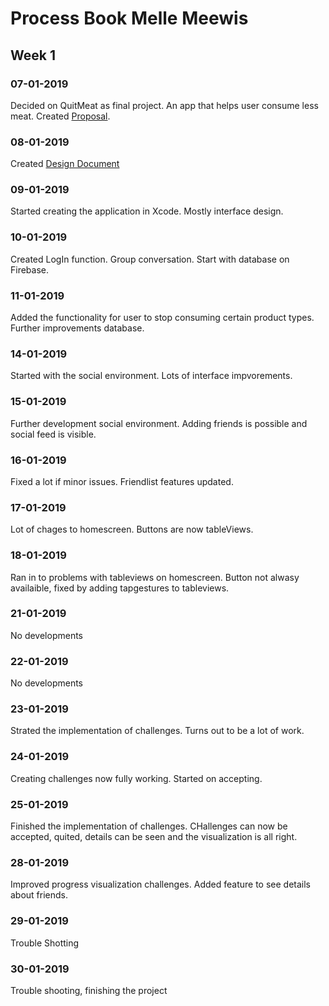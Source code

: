 # Process Book Melle Meewis
## Week 1
### 07-01-2019
Decided on QuitMeat as final project. An app that helps user consume less meat. Created [Proposal](https://github.com/mellemeewis/final-project/blob/master/PROPOSAL.md).
### 08-01-2019 
Created [Design Document](https://github.com/mellemeewis/final-project/blob/master/DESIGN.md)
### 09-01-2019
Started creating the application in Xcode. Mostly interface design.
### 10-01-2019
Created LogIn function. Group conversation. Start with database on Firebase.
### 11-01-2019
Added the functionality for user to stop consuming certain product types. Further improvements database.
### 14-01-2019
Started with the social environment. Lots of interface impvorements.
### 15-01-2019
Further development social environment. Adding friends is possible and social feed is visible.
### 16-01-2019
Fixed a lot if minor issues. Friendlist features updated.
### 17-01-2019
Lot of chages to homescreen. Buttons are now tableViews. 
### 18-01-2019
Ran in to problems with tableviews on homescreen. Button not alwasy availaible, fixed by adding tapgestures to tableviews.
### 21-01-2019
No developments
### 22-01-2019
No developments
### 23-01-2019
Strated the implementation of challenges. Turns out to be a lot of work.
### 24-01-2019
Creating challenges now fully working. Started on accepting.
### 25-01-2019
Finished the implementation of challenges. CHallenges can now be accepted, quited, details can be seen and the visualization is all right.
### 28-01-2019
Improved progress visualization challenges. Added feature to see details about friends.
### 29-01-2019
Trouble Shotting
### 30-01-2019
Trouble shooting, finishing the project

